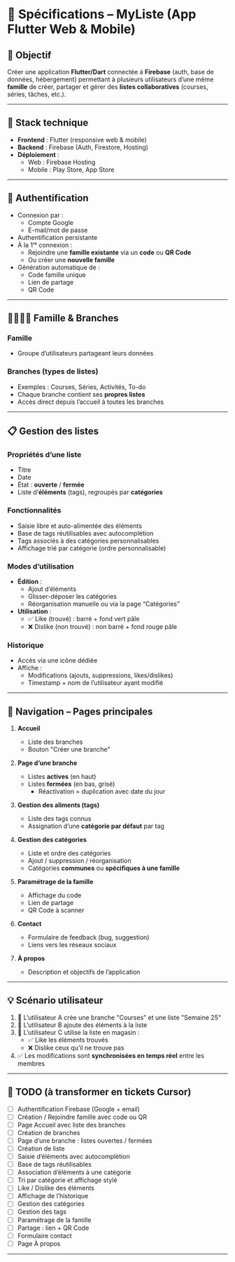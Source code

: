 # 📘 Spécifications – MyListe (App Flutter Web & Mobile)

## 🧩 Objectif

Créer une application **Flutter/Dart** connectée à **Firebase** (auth, base de données, hébergement) permettant à plusieurs utilisateurs d’une même **famille** de créer, partager et gérer des **listes collaboratives** (courses, séries, tâches, etc.).

---

## 🔧 Stack technique

- **Frontend** : Flutter (responsive web & mobile)
- **Backend** : Firebase (Auth, Firestore, Hosting)
- **Déploiement** :
  - Web : Firebase Hosting
  - Mobile : Play Store, App Store

---

## 🔐 Authentification

- Connexion par :
  - Compte Google
  - E-mail/mot de passe
- Authentification persistante
- À la 1ʳᵉ connexion :
  - Rejoindre une **famille existante** via un **code** ou **QR Code**
  - Ou créer une **nouvelle famille**
- Génération automatique de :
  - Code famille unique
  - Lien de partage
  - QR Code

---

## 👨‍👩‍👧‍👦 Famille & Branches

### Famille

- Groupe d’utilisateurs partageant leurs données

### Branches (types de listes)

- Exemples : Courses, Séries, Activités, To-do
- Chaque branche contient ses **propres listes**
- Accès direct depuis l’accueil à toutes les branches

---

## 📋 Gestion des listes

### Propriétés d’une liste

- Titre
- Date
- État : **ouverte** / **fermée**
- Liste d’**éléments** (tags), regroupés par **catégories**

### Fonctionnalités

- Saisie libre et auto-alimentée des éléments
- Base de tags réutilisables avec autocomplétion
- Tags associés à des catégories personnalisables
- Affichage trié par catégorie (ordre personnalisable)

### Modes d’utilisation

- **Édition** :
  - Ajout d’éléments
  - Glisser-déposer les catégories
  - Réorganisation manuelle ou via la page “Catégories”
- **Utilisation** :
  - ✅ Like (trouvé) : barré + fond vert pâle
  - ❌ Dislike (non trouvé) : non barré + fond rouge pâle

### Historique

- Accès via une icône dédiée
- Affiche :
  - Modifications (ajouts, suppressions, likes/dislikes)
  - Timestamp + nom de l’utilisateur ayant modifié

---

## 🧭 Navigation – Pages principales

1. **Accueil**
   - Liste des branches
   - Bouton "Créer une branche"

2. **Page d’une branche**
   - Listes **actives** (en haut)
   - Listes **fermées** (en bas, grisé)
     - Réactivation = duplication avec date du jour

3. **Gestion des aliments (tags)**
   - Liste des tags connus
   - Assignation d’une **catégorie par défaut** par tag

4. **Gestion des catégories**
   - Liste et ordre des catégories
   - Ajout / suppression / réorganisation
   - Catégories **communes** ou **spécifiques à une famille**

5. **Paramétrage de la famille**
   - Affichage du code
   - Lien de partage
   - QR Code à scanner

6. **Contact**
   - Formulaire de feedback (bug, suggestion)
   - Liens vers les réseaux sociaux

7. **À propos**
   - Description et objectifs de l’application

---

## 💡 Scénario utilisateur

1. 👩 L’utilisateur A crée une branche "Courses" et une liste "Semaine 25"
2. 👨 L’utilisateur B ajoute des éléments à la liste
3. 👦 L’utilisateur C utilise la liste en magasin :
   - ✅ Like les éléments trouvés
   - ❌ Dislike ceux qu’il ne trouve pas
4. ✅ Les modifications sont **synchronisées en temps réel** entre les membres

---

## 📝 TODO (à transformer en tickets Cursor)

- [ ] Authentification Firebase (Google + email)
- [ ] Création / Rejoindre famille avec code ou QR
- [ ] Page Accueil avec liste des branches
- [ ] Création de branches
- [ ] Page d’une branche : listes ouvertes / fermées
- [ ] Création de liste
- [ ] Saisie d’éléments avec autocomplétion
- [ ] Base de tags réutilisables
- [ ] Association d’éléments à une catégorie
- [ ] Tri par catégorie et affichage stylé
- [ ] Like / Dislike des éléments
- [ ] Affichage de l’historique
- [ ] Gestion des catégories
- [ ] Gestion des tags
- [ ] Paramétrage de la famille
- [ ] Partage : lien + QR Code
- [ ] Formulaire contact
- [ ] Page À propos

---

